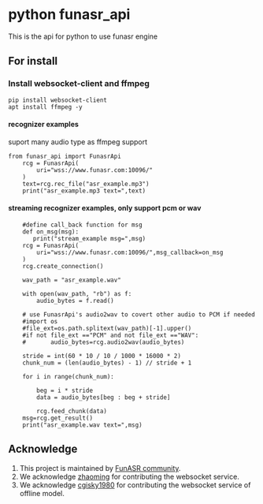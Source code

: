 # python funasr_api

This is the api for python to use funasr engine 

## For install

### Install websocket-client and ffmpeg

```shell
pip install websocket-client
apt install ffmpeg -y
```


#### recognizer examples
suport many audio type as ffmpeg support
```shell
from funasr_api import FunasrApi
    rcg = FunasrApi(
        uri="wss://www.funasr.com:10096/"
    )
    text=rcg.rec_file("asr_example.mp3")
    print("asr_example.mp3 text=",text)
```

#### streaming recognizer examples, only support pcm or wav

```shell
    #define call_back function for msg 
    def on_msg(msg):
       print("stream_example msg=",msg)
    rcg = FunasrApi(
        uri="wss://www.funasr.com:10096/",msg_callback=on_msg
    )
    rcg.create_connection()
    
    wav_path = "asr_example.wav"

    with open(wav_path, "rb") as f:
        audio_bytes = f.read()
        
    # use FunasrApi's audio2wav to covert other audio to PCM if needed
    #import os
    #file_ext=os.path.splitext(wav_path)[-1].upper()
    #if not file_ext =="PCM" and not file_ext =="WAV":
    #       audio_bytes=rcg.audio2wav(audio_bytes)
    
    stride = int(60 * 10 / 10 / 1000 * 16000 * 2)
    chunk_num = (len(audio_bytes) - 1) // stride + 1

    for i in range(chunk_num):

        beg = i * stride
        data = audio_bytes[beg : beg + stride]

        rcg.feed_chunk(data)
    msg=rcg.get_result()
    print("asr_example.wav text=",msg)
```

## Acknowledge
1. This project is maintained by [FunASR community](https://github.com/alibaba-damo-academy/FunASR).
2. We acknowledge [zhaoming](https://github.com/zhaomingwork/FunASR/tree/fix_bug_for_python_websocket) for contributing the websocket service.
3. We acknowledge [cgisky1980](https://github.com/cgisky1980/FunASR) for contributing the websocket service of offline model.
